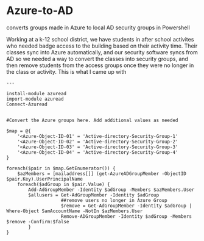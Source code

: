 # Azure-to-AD
converts groups made in Azure to local AD security groups in Powershell


Working at a k-12 school district, we have students in after school activites who needed badge access to the building based on their activity time. Their classes sync into Azure automatically, and our security software syncs from AD so we needed a way to convert the classes into security groups, and then remove students from the access groups once they were no longer in the class or activity. This is what I came up with

```
---

install-module azuread
import-module azuread
Connect-Azuread


#Convert the Azure groups here. Add additional values as needed

$map = @{
    '<Azure-Object-ID-01' = 'Active-directory-Security-Group-1' 
    '<Azure-Object-ID-02' = 'Active-directory-Security-Group-2' 
    '<Azure-Object-ID-03' = 'Active-directory-Security-Group-3'  
    '<Azure-Object-ID-04' = 'Active-directory-Security-Group-4'  
}

foreach($pair in $map.GetEnumerator()) {
    $azMembers = [mailaddress[]] (get-AzureADGroupMember -ObjectID $pair.Key).UserPrincipalName
    foreach($adGroup in $pair.Value) {
        Add-AdGroupMember -Identity $adGroup -Members $azMembers.User 
        $allusers = Get-AdGroupMember -Identity $adGroup
                    ##remove users no longer in Azure Group
                    $remove = Get-AdGroupMember -Identity $adGroup | Where-Object SamAccountName -NotIn $azMembers.User 
                    Remove-ADGroupMember -Identity $adGroup -Members $remove -Confirm:$false 
        } 
}


